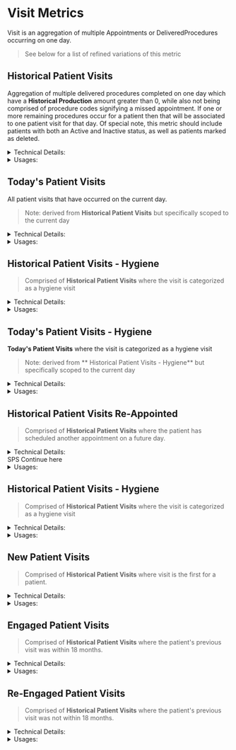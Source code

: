 # Visit Metrics

Visit is an aggregation of multiple Appointments or DeliveredProcedures occurring on one day.

> See below for a list of refined variations of this metric

## Historical Patient Visits
Aggregation of multiple delivered procedures completed on one day which have a **Historical Production** amount greater than 0, while also not being comprised of procedure codes signifying a missed appointment. If one or more remaining procedures occur for a patient then that will be associated to one patient visit for that day. Of special note, this metric should include patients with both an Active and Inactive status, as well as patients marked as deleted.

<details>
<summary>Technical Details:</summary>

* DeliveredProcedure
  * uses COUNT( DISTINCT patientId, entryDate )
  * see [Historical Production](#historical-production)
  * procedureCode NOT IN `MissedAppointmentCodes` (defined below)
  * totalAmount > 0
* Patient
  * note: status can be Active or Inactive
  * note: deletedAt can be null
* AccountConfiguration
  * APPOINTMENT_MISSED_CUSTOM_KEY for the accountId defines the values identified as `MissedAppointmentCodes`
</details>

<details>
  <summary>Usages:</summary>

### Dashboard
### Reporting
* Practice Performance 
  * Total Patient Visits
    * Drill down
* Provider Performance
  * Patient Visits
    * Drill down
  * Re-Appointment % (denominator)
    * Drill down
* Provider Performance - Aggregated
  * Patient Visits
    * Drill down
  * Re-Appointment % (denominator)
    * Drill down

</details>

## Today's Patient Visits
All patient visits that have occurred on the current day.

> Note: derived from **Historical Patient Visits** but specifically scoped to the current day

<details>
<summary>Technical Details:</summary>

* see [Historical Patient Visits](#historical-patient-visits)
* DeliveredProcedure
  * see [Today's Completed Production](#todays-completed-production)
</details>

<details>
  <summary>Usages:</summary>

#### Dashboard
#### Reporting

</details>

## Historical Patient Visits - Hygiene
> Comprised of **Historical Patient Visits** where the visit is categorized as a hygiene visit

<details>
<summary>Technical Details:</summary>

* see [Historical Production](#historical-production)
* DeliveredProcedure
  * at least one record matches the _procedureCode_:
    * 111*
    * 4342*
    * 00121
    * D11*
    * D434*
    * D4910
    * D0120
    * matches a value present in `HygieneTypes` (defined below)
    * matches a value present in `HygieneCodes` (defined below)
  * OR at least one record has a _reason_ which:
    * contains a value present in `HygieneTypes` within the reason (defined below)
    * contains a value present in `HygieneCodes` within the reason (defined below)
* Practitioners
  * type is 'Hygienist'
* AccountConfiguration
  * HYGIENE_TYPES for the accountId defines the values identified as `HygieneTypes`
  * HYGIENE_PROCEDURE_CODES for the accountId defines the values identified as `HygieneCodes`

</details>

<details>
  <summary>Usages:</summary>

#### Dashboard
#### Reporting
* Practice Performance
  * Total Hygiene Visits
    * Drill down
  * Hygiene Visits Re-appointed (denominator)
    * Drill down
  * Hygiene Re-appointment % (denominator)
    * Drill down
* Provider Performance
  * Re-Appointment % (Hyg) (denominator)
* Provider Performance - Aggregated
  * Re-Appointment % (Hyg) (denominator)

</details>

## Today's Patient Visits - Hygiene
**Today's Patient Visits** where the visit is categorized as a hygiene visit

> Note: derived from ** Historical Patient Visits - Hygiene** but specifically scoped to the current day

<details>
<summary>Technical Details:</summary>

* see [Historical Patient Visits - Hygiene](#historical-patient-visits-hygiene)
* DeliveredProcedure
  * see [Today's Completed Production](#todays-completed-production)
</details>

<details>
  <summary>Usages:</summary>

#### Dashboard
#### Reporting

</details>

## Historical Patient Visits Re-Appointed
> Comprised of **Historical Patient Visits** where the patient has scheduled another appointment on a future day.

<details>
<summary>Technical Details:</summary>

* see [Historical Patient Visits](#historical-patient-visits)
* Patients
  * nextApptId is not null
</details>
SPS Continue here
<details>
  <summary>Usages:</summary>

#### Dashboard
#### Reporting
* Practice Performance
  * New Patient Visits
</details>

## Historical Patient Visits - Hygiene
> Comprised of **Historical Patient Visits** where the visit is categorized as a hygiene visit

<details>
<summary>Technical Details:</summary>

* see [Historical Production](#historical-production)
* DeliveredProcedure
  * at least one record matches the _procedureCode_:
    * 111*
    * 4342*
    * 00121
    * D11*
    * D434*
    * D4910
    * D0120
    * matches a value present in `HygieneTypes` (defined below)
    * matches a value present in `HygieneCodes` (defined below)
  * OR at least one record has a _reason_ which:
    * contains a value present in `HygieneTypes` within the reason (defined below)
    * contains a value present in `HygieneCodes` within the reason (defined below)
* Practitioners
  * type is 'Hygienist'
* AccountConfiguration
  * HYGIENE_TYPES for the accountId defines the values identified as `HygieneTypes`
  * HYGIENE_PROCEDURE_CODES for the accountId defines the values identified as `HygieneCodes`

</details>

<details>
  <summary>Usages:</summary>

#### Dashboard
#### Reporting
* Practice Performance
  * Total Hygiene Visits
    * Drill down
  * Hygiene Visits Re-appointed (denominator)
    * Drill down
  * Hygiene Re-appointment % (denominator)
    * Drill down
* Provider Performance
  * Re-Appointment % (Hyg) (denominator)
* Provider Performance - Aggregated
  * Re-Appointment % (Hyg) (denominator)

</details>

## New Patient Visits
> Comprised of **Historical Patient Visits** where visit is the first for a patient.

<details>
<summary>Technical Details:</summary>

* DeliveredProcedure
  * uses COUNT( DISTINCT patientId, entryDate )
  * see [Historical Production](#historical-production)
  * procedureCode NOT IN `MissedAppointmentCodes` (defined below)
  * totalAmount > 0
  * having NO DeliveredProcedure prevDP such that
    * prevDP.procedureCode NOT IN `MissedAppointmentCodes` (defined below)
    * prevDP.totalAmount > 0
* Patient
  * note: status can be Active or Inactive
  * note: deletedAt can be set
* AccountConfiguration
  * APPOINTMENT_MISSED_CUSTOM_KEY for the accountId defines the values identified as `MissedAppointmentCodes`
</details>

<details>
  <summary>Usages:</summary>
#### Dashboard
#### Reporting
* Patient Visits
  * SPS - TBD
</details>

## Engaged Patient Visits
> Comprised of **Historical Patient Visits** where the patient's previous visit was within 18 months.

<details>
<summary>Technical Details:</summary>

* DeliveredProcedure
  * uses COUNT( DISTINCT patientId, entryDate )
  * see [Historical Production](#historical-production)
  * procedureCode NOT IN `MissedAppointmentCodes` (defined below)
  * totalAmount > 0
  * having DeliveredProcedure prevDP 
    * prevDP.patientId, prevDp.entryDate >= entryDate - 18 months
    * prevDP.procedureCode NOT IN `MissedAppointmentCodes` (defined below)
    * prevDP.totalAmount > 0
* Patient
  * note: status can be Active or Inactive
  * note: deletedAt can be set
* AccountConfiguration
  * APPOINTMENT_MISSED_CUSTOM_KEY for the accountId defines the values identified as `MissedAppointmentCodes`
</details>

<details>
  <summary>Usages:</summary>
#### Dashboard
#### Reporting
* Patient Visits
  * SPS - TBD
</details>

## Re-Engaged Patient Visits
> Comprised of **Historical Patient Visits** where the patient's previous visit was not within 18 months.

<details>
<summary>Technical Details:</summary>

* DeliveredProcedure
  * uses COUNT( DISTINCT patientId, entryDate )
  * see [Historical Production](#historical-production)
  * procedureCode NOT IN `MissedAppointmentCodes` (defined below)
  * totalAmount > 0
  * having DeliveredProcedure prevDP 
    * prevDP.patientId, prevDp.entryDate < entryDate - 18 months
    * prevDP.procedureCode NOT IN `MissedAppointmentCodes` (defined below)
    * prevDP.totalAmount > 0
* Patient
  * note: status can be Active or Inactive
  * note: deletedAt can be set
* AccountConfiguration
  * APPOINTMENT_MISSED_CUSTOM_KEY for the accountId defines the values identified as `MissedAppointmentCodes`
</details>

<details>
  <summary>Usages:</summary>
#### Dashboard
#### Reporting
* Patient Visits
  * SPS - TBD
</details>

